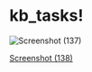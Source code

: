 # kb_tasks!
![Screenshot (137)](https://github.com/user-attachments/assets/3d02298b-b608-4762-bbe7-47d396fb0fd1)

[Screenshot (138)](https://github.com/user-attachments/assets/2d7d8cd2-74e1-432f-b67c-1be312185c1a)

